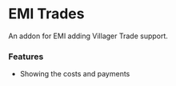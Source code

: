 
# EMI Trades

An addon for EMI adding Villager Trade support.

### Features

* Showing the costs and payments